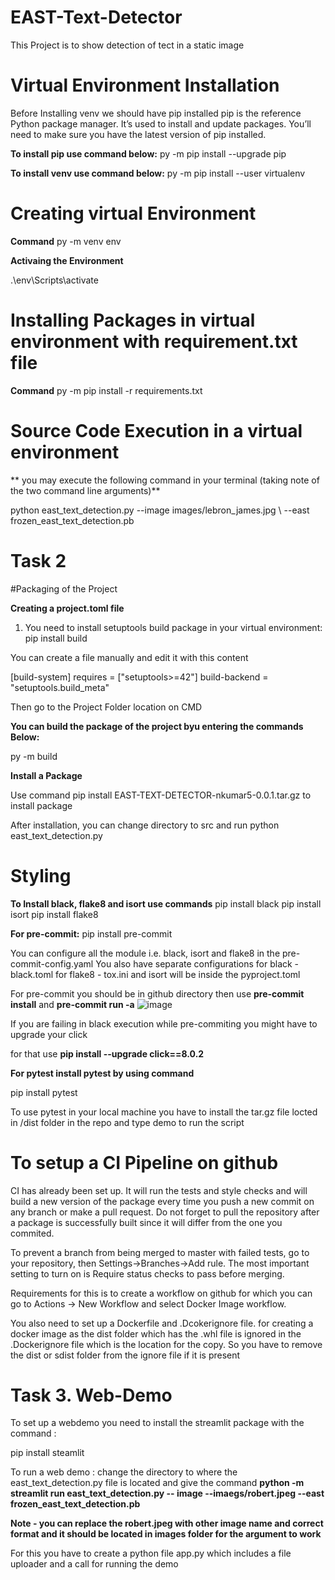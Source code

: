 # EAST-Text-Detector
This Project is to show detection of tect in a static image

# Virtual Environment Installation

Before Installing venv we should have  pip installed
pip is the reference Python package manager. It’s used to install and update packages. You’ll need to make sure you have the latest version of pip installed.

**To install pip use command below:**
py -m pip install --upgrade pip

**To install venv use command below:**
py -m pip install --user virtualenv

# Creating virtual Environment

**Command**
py -m venv env

**Activaing the Environment**

.\env\Scripts\activate

# Installing Packages in virtual environment with requirement.txt file

**Command**
py -m pip install -r requirements.txt

# Source Code Execution in a virtual environment

** you may execute the following command in your terminal (taking note of the two command line arguments)**

python east_text_detection.py --image images/lebron_james.jpg \ --east frozen_east_text_detection.pb

# Task 2

#Packaging of the Project

**Creating a project.toml file**
1. You need to install setuptools build package in your virtual environment:
pip install build

You can create a file manually and edit it with this content

[build-system]
requires = ["setuptools>=42"]
build-backend = "setuptools.build_meta"

Then go to the Project Folder location on CMD

**You can build the package of the project byu entering the commands Below:**

py -m build

**Install a Package**


Use command pip install EAST-TEXT-DETECTOR-nkumar5-0.0.1.tar.gz to install package

After installation, you can change directory to src and run python east_text_detection.py

# Styling

**To Install black, flake8 and isort use commands**
pip install black
pip install isort
pip install flake8

**For pre-commit:** pip install pre-commit


You can configure all the module i.e. black, isort and flake8 in the pre-commit-config.yaml
You also have separate configurations for black - black.toml
for flake8 - tox.ini
and isort will be inside the pyproject.toml


For pre-commit you should be in github directory
then use **pre-commit install** and **pre-commit run -a**
![image](https://user-images.githubusercontent.com/22669538/170728551-3b436d45-9902-4ea7-b63f-900bb6f65cc2.png)

If you are failing in black execution while pre-commiting you might have to upgrade your click

for that use **pip install --upgrade click==8.0.2**


**For pytest install pytest by using command**

pip install pytest

To use pytest in your local machine you have to install the tar.gz file locted in /dist folder in the repo
and type demo to run the script

# To setup a CI Pipeline on github
 
 
CI has already been set up. It will run the tests and style checks and will build a new version of the package every time you push a new commit on any branch or make a pull request. Do not forget to pull the repository after a package is successfully built since it will differ from the one you commited.
 
To prevent a branch from being merged to master with failed tests, go to your repository, then Settings->Branches->Add rule. The most important setting to turn on is Require status checks to pass before merging. 
 
Requirements for this is to create a workflow on github for which you can go to Actions -> New Workflow and select Docker Image workflow.
 
You also need to set up a Dockerfile and .Dcokerignore file.
for creating a docker image as the dist folder which has the .whl file is ignored in the .Dockerignore file which is the location for the copy.
So you have to remove the dist or sdist folder from the ignore file if it is present
 
# Task 3. Web-Demo
To set up a webdemo you need to install the streamlit package with the command :
 
pip install steamlit
 
To run a web demo :
change the directory to where the east_text_detection.py file is located and give the command 
**python -m streamlit run east_text_detection.py -- image --imaegs/robert.jpeg --east frozen_east_text_detection.pb**


**Note - you can replace the robert.jpeg with other image name and correct format and it should be located in images folder for the argument to work**
 
For this you have to create a python file app.py which includes a file uploader and a call for running the demo




